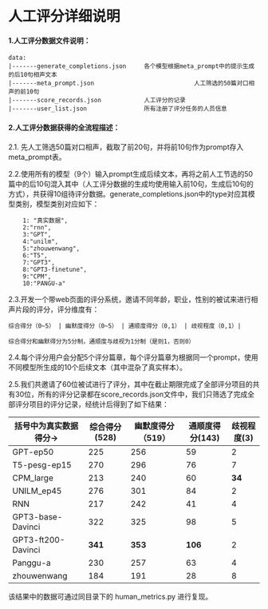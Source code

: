 # 人工评分详细说明



#### 1.人工评分数据文件说明：

```
data:
|-------generate_completions.json     各个模型根据meta_prompt中的提示生成的后10句相声文本
|-------meta_prompt.json							人工筛选的50篇对口相声的前10句
|-------score_records.json            人工评分的记录
|-------user_list.json                所有注册了评分任务的人员信息
```



#### 2.人工评分数据获得的全流程描述：

2.1. 先人工筛选50篇对口相声，截取了前20句，并将前10句作为prompt存入meta_prompt表。

2.2.使用所有的模型（9个）输入prompt生成后续文本，再将之前人工节选的50篇中的后10句混入其中（人工评分数据的生成均使用输入前10句，生成后10句的方式），共获得10组待评分数据。generate_completions.json中的type对应其模型类别，模型类别对应如下：

```
    1: "真实数据",
    2:"rnn",
    3:"GPT",
    4:"unilm",
    5:"zhouwenwang",
    6:"T5",
    7:"GPT3",
    8:"GPT3-finetune",
    9:"CPM",
    10:"PANGU-a"
```

2.3.开发一个带web页面的评分系统，邀请不同年龄，职业，性别的被试来进行相声片段的评分，评分维度有：

```
综合得分（0~5） | 幽默度得分（0~5） | 通顺度得分（0,1） | 歧视程度（0,1）|

综合得分和幽默得分为5分制，通顺度与歧视为1分制（是则1，否则0）
```

2.4.每个评分用户会分配5个评分篇章，每个评分篇章为根据同一个prompt，使用不同模型所生成的10个后续文本（其中混杂了真实样本）。

2.5.我们共邀请了60位被试进行了评分，其中在截止期限完成了全部评分项目的共有30位，所有的评分记录都在score_records.json文件中，我们只筛选了完成全部评分项目的评分记录，经统计后得到了如下结果：



| 括号中为真实数据得分-> | 综合得分(528) | 幽默度得分（519） | 通顺度得分(143) | 歧视程度(3) |
| ---------------------- | ------------- | ----------------- | --------------- | ----------- |
| GPT-ep50               | 225           | 256               | 59              | 2           |
| T5-pesg-ep15           | 270           | 296               | 76              | 7           |
| CPM_large              | 213           | 240               | 60              | **34**      |
| UNILM_ep45             | 276           | 301               | 84              | 2           |
| RNN                    | 217           | 242               | 41              | 4           |
| GPT3-base-Davinci      | 322           | 325               | 98              | 5           |
| GPT3-ft200-Davinci     | **341**       | **353**           | **106**         | 2           |
| Panggu-a               | 230           | 257               | 63              | 4           |
| zhouwenwang            | 184           | 191               | 28              | 8           |

该结果中的数据可通过同目录下的 human_metrics.py 进行复现。
